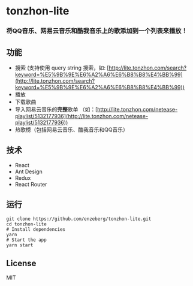 # tonzhon-lite

<h3>将QQ音乐、网易云音乐和酷我音乐上的歌添加到一个列表来播放！</h3>

## 功能
- 搜索
 (支持使用 query string 搜索，如: [http://lite.tonzhon.com/search?keyword=%E5%9B%9E%E6%A2%A6%E6%B8%B8%E4%BB%99](http://lite.tonzhon.com/search?keyword=%E5%9B%9E%E6%A2%A6%E6%B8%B8%E4%BB%99))
- 播放
- 下载歌曲
- 导入网易云音乐的**完整**歌单
 （如：[http://lite.tonzhon.com/netease-playlist/5132177936](http://lite.tonzhon.com/netease-playlist/5132177936))
- 热歌榜（包括网易云音乐、酷我音乐和QQ音乐）

## 技术
- React
- Ant Design
- Redux
- React Router

## 运行
    git clone https://github.com/enzeberg/tonzhon-lite.git
    cd tonzhon-lite
    # Install dependencies
    yarn
    # Start the app
    yarn start

## License
MIT